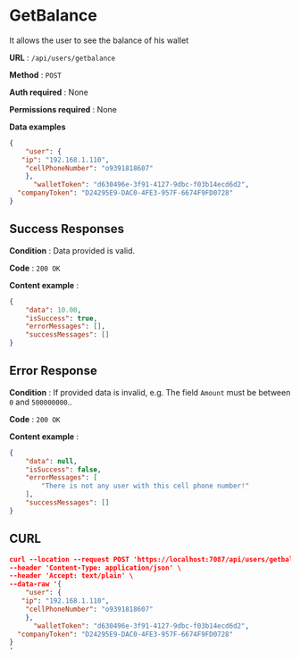 ﻿
# GetBalance

It allows the user to see the balance of his wallet

**URL** : `/api/users/getbalance`

**Method** : `POST`

**Auth required** : None

**Permissions required** : None

**Data examples**

```json
{
	"user": {
   "ip": "192.168.1.110",        
    "cellPhoneNumber": "o9391818607"
	},
	  "walletToken": "d630496e-3f91-4127-9dbc-f03b14ecd6d2", 
  "companyToken": "D24295E9-DAC0-4FE3-957F-6674F9FD0728"
}

```
## Success Responses

**Condition** : Data provided is valid.

**Code** : `200 OK`

**Content example** : 

```json
{
    "data": 10.00,
    "isSuccess": true,
    "errorMessages": [],
    "successMessages": []
}
```

## Error Response

**Condition** : If provided data is invalid, e.g. The field `Amount` must be between `0` and `500000000`..

**Code** : `200 OK`

**Content example** :

```json
{
    "data": null,
    "isSuccess": false,
    "errorMessages": [
        "There is not any user with this cell phone number!"
    ],
    "successMessages": []
}
```

## CURL

```json
curl --location --request POST 'https://localhost:7087/api/users/getbalance' \
--header 'Content-Type: application/json' \
--header 'Accept: text/plain' \
--data-raw '{
	"user": {
   "ip": "192.168.1.110",        
    "cellPhoneNumber": "o9391818607"
	},
	  "walletToken": "d630496e-3f91-4127-9dbc-f03b14ecd6d2", 
  "companyToken": "D24295E9-DAC0-4FE3-957F-6674F9FD0728"
}
'
```
